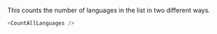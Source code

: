 
This counts the number of languages in the list in two different ways.

```js
<CountAllLanguages />
```
